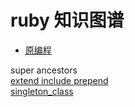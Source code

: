 # ruby 知识图谱


* [原编程](/ruby/doc/meta-programming)



super ancestors <br>
[extend include prepend](https://ruby-china.org/topics/35350)<br>
[singleton_class](https://ruby-china.org/topics/35350)<br>